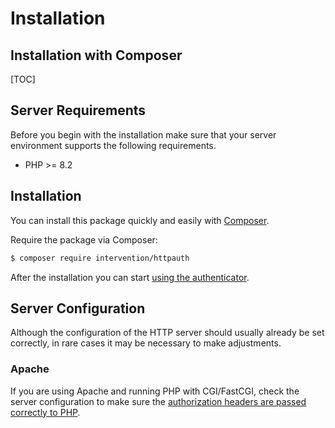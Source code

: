 # Installation
## Installation with Composer

[TOC]

## Server Requirements

Before you begin with the installation make sure that your server environment
supports the following requirements.

- PHP >= 8.2

## Installation

You can install this package quickly and easily with [Composer](https://getcomposer.org/).

Require the package via Composer:

```bash
$ composer require intervention/httpauth
```

After the installation you can start [using the authenticator](/v5/api/authenticator).

## Server Configuration

Although the configuration of the HTTP server should usually already be set
correctly, in rare cases it may be necessary to make adjustments.

### Apache

If you are using Apache and running PHP with CGI/FastCGI, check the server
configuration to make sure the [authorization headers are passed correctly to
PHP](https://support.deskpro.com/en/kb/articles/missing-authorization-headers-with-apache).
